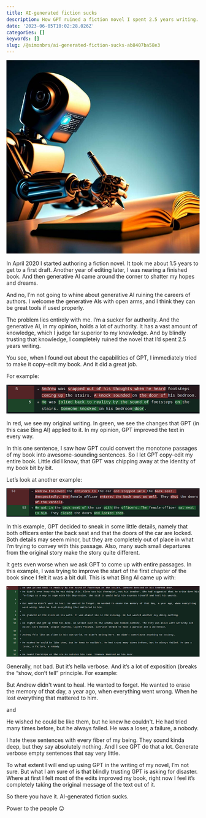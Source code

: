```yaml
---
title: AI-generated fiction sucks
description: How GPT ruined a fiction novel I spent 2.5 years writing.
date: '2023-06-05T10:02:28.026Z'
categories: []
keywords: []
slug: /@simonbrs/ai-generated-fiction-sucks-ab8407ba58e3
---
```


![](img/1__3qOa14H__BeKUxLaSZNMkWg.jpeg)

In April 2020 I started authoring a fiction novel. It took me about 1.5 years to get to a first draft. Another year of editing later, I was nearing a finished book. And then generative AI came around the corner to shatter my hopes and dreams.

And no, I’m not going to whine about generative AI ruining the careers of authors. I welcome the generative AIs with open arms, and I think they can be great tools if used properly.

The problem lies entirely with me. I’m a sucker for authority. And the generative AI, in my opinion, holds a lot of authority. It has a vast amount of knowledge, which I judge far superior to my knowledge. And by blindly trusting that knowledge, I completely ruined the novel that I’d spent 2.5 years writing.

You see, when I found out about the capabilities of GPT, I immediately tried to make it copy-edit my book. And it did a great job.

For example:

![](img/1__gAbw4QuuIOHJ__BtGcvq0oQ.png)

In red, we see my original writing. In green, we see the changes that GPT (in this case Bing AI) applied to it. In my opinion, GPT improved the text in every way.

In this one sentence, I saw how GPT could convert the monotone passages of my book into awesome-sounding sentences. So I let GPT copy-edit my entire book. Little did I know, that GPT was chipping away at the identity of my book bit by bit.

Let’s look at another example:

![](img/1__tSc570stdTXC6HYkIYLNpQ.png)

In this example, GPT decided to sneak in some little details, namely that both officers enter the back seat and that the doors of the car are locked. Both details may seem minor, but they are completely out of place in what I’m trying to convey with this passage. Also, many such small departures from the original story make the story quite different.

It gets even worse when we ask GPT to come up with entire passages. In this example, I was trying to improve the start of the first chapter of the book since I felt it was a bit dull. This is what Bing AI came up with:

![](img/1__cTtlt8cQOPfJdYKz4zn0__w.png)

Generally, not bad. But it’s hella verbose. And it’s a lot of exposition (breaks the “show, don’t tell” principle. For example:

But Andrew didn't want to heal. He wanted to forget. He wanted to erase the memory of that day, a year ago, when everything went wrong. When he lost everything that mattered to him.

and

He wished he could be like them, but he knew he couldn't. He had tried many times before, but he always failed. He was a loser, a failure, a nobody.

I hate these sentences with every fiber of my being. They sound kinda deep, but they say absolutely nothing. And I see GPT do that a lot. Generate verbose empty sentences that say very little.

To what extent I will end up using GPT in the writing of my novel, I’m not sure. But what I am sure of is that blindly trusting GPT is asking for disaster. Where at first I felt most of the edits improved my book, right now I feel it’s completely taking the original message of the text out of it.

So there you have it. AI-generated fiction sucks.

Power to the people 😛